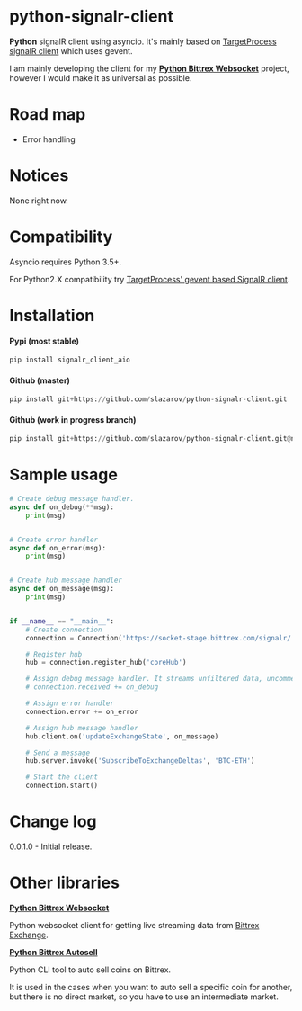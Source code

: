 # python-signalr-client
**Python** signalR client using asyncio.
It's mainly based on [TargetProcess signalR client](https://github.com/TargetProcess/signalr-client-py) which uses gevent.

I am mainly developing the client for my **[Python Bittrex Websocket](https://github.com/slazarov/python-bittrex-websocket)** project, however I would make it as universal as possible.

# Road map
- Error handling

# Notices
None right now.


# Compatibility
Asyncio requires Python 3.5+.

For Python2.X compatibility try [TargetProcess' gevent based SignalR client](https://github.com/TargetProcess/signalr-client-py).


# Installation
#### Pypi (most stable)
```python
pip install signalr_client_aio
```
#### Github (master)
```python
pip install git+https://github.com/slazarov/python-signalr-client.git
```
#### Github (work in progress branch)
```python
pip install git+https://github.com/slazarov/python-signalr-client.git@next-version-number
```

# Sample usage
```python
# Create debug message handler.
async def on_debug(**msg):
    print(msg)


# Create error handler
async def on_error(msg):
    print(msg)


# Create hub message handler
async def on_message(msg):
    print(msg)


if __name__ == "__main__":
    # Create connection
    connection = Connection('https://socket-stage.bittrex.com/signalr/')

    # Register hub
    hub = connection.register_hub('coreHub')

    # Assign debug message handler. It streams unfiltered data, uncomment it to test.
    # connection.received += on_debug

    # Assign error handler
    connection.error += on_error

    # Assign hub message handler
    hub.client.on('updateExchangeState', on_message)

    # Send a message
    hub.server.invoke('SubscribeToExchangeDeltas', 'BTC-ETH')

    # Start the client
    connection.start()
```

# Change log

0.0.1.0 - Initial release.

# Other libraries
**[Python Bittrex Websocket](https://github.com/slazarov/python-bittrex-websocket)**

Python websocket client for getting live streaming data from [Bittrex Exchange](http://bittrex.com).


**[Python Bittrex Autosell](https://github.com/slazarov/python-bittrex-autosell)**

Python CLI tool to auto sell coins on Bittrex.

It is used in the cases when you want to auto sell a specific coin for another, but there is no direct market, so you have to use an intermediate market.